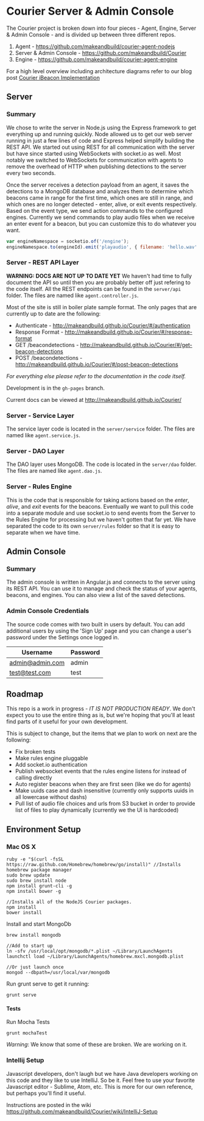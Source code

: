 Courier Server & Admin Console
=======
The Courier project is broken down into four pieces - Agent, Engine, Server & Admin Console - and is divided up between three different repos.

1. Agent - https://github.com/makeandbuild/courier-agent-nodejs
2. Server & Admin Console - https://github.com/makeandbuild/Courier
3. Engine - https://github.com/makeandbuild/courier-agent-engine

For a high level overview including architecture diagrams refer to our blog post [Courier iBeacon Implementation](http://makeandbuild.com/blog/post/courier-ibeacon-implementation)

## Server

### Summary
We chose to write the server in Node.js using the Express framework to get everything up and running quickly.  Node allowed us to get our web server running in just a few lines of code and Express helped simplify building the REST API.  We started out using REST for all communication with the server but have since started using WebSockets with socket.io as well.  Most notably we switched to WebSockets for communication with agents to remove the overhead of HTTP when publishing detections to the server every two seconds.

Once the server receives a detection payload from an agent, it saves the detections to a MongoDB database and analyzes them to determine which beacons came in range for the first time, which ones are still in range, and which ones are no longer detected - enter, alive, or exit events respectively.  Based on the event type, we send action commands to the configured engines.  Currently we send commands to play audio files when we receive an enter event for a beacon, but you can customize this to do whatever you want.

```javascript
var engineNamespace = socketio.of('/engine');
engineNamespace.to(engineId).emit('playaudio', { filename: 'hello.wav' });
```

### Server - REST API Layer
**WARNING: DOCS ARE NOT UP TO DATE YET**  We haven't had time to fully document the API so until then you are probably better off just refering to the code itself.  All the REST endpoints can be found in the ```server/api``` folder.  The files are named like ```agent.controller.js```.

Most of the site is still in boiler plate sample format.  The only pages that are currently up to date are the following:

* Authenticate - http://makeandbuild.github.io/Courier/#/authentication
* Response Format - http://makeandbuild.github.io/Courier/#/response-format
* GET /beacondetections - http://makeandbuild.github.io/Courier/#/get-beacon-detections
* POST /beacondetections - http://makeandbuild.github.io/Courier/#/post-beacon-detections

_For everything else please refer to the documentation in the code itself._

Development is in the ```gh-pages``` branch.

Current docs can be viewed at http://makeandbuild.github.io/Courier/

### Server - Service Layer
The service layer code is located in the ```server/service``` folder.  The files are named like ```agent.service.js```.

### Server - DAO Layer
The DAO layer uses MongoDB.  The code is located in the ```server/dao``` folder.  The files are named like ```agent.dao.js```.

### Server - Rules Engine
This is the code that is responsible for taking actions based on the _enter_, _alive_, and _exit_ events for the beacons.  Eventually we want to pull this code into a separate module and use socket.io to send events from the Server to the Rules Engine for processing but we haven't gotten that far yet.  We have separated the code to its own ```server/rules``` folder so that it is easy to separate when we have time.

## Admin Console

### Summary
The admin console is written in Angular.js and connects to the server using its REST API.  You can use it to manage and check the status of your agents, beacons, and engines.  You can also view a list of the saved detections.

### Admin Console Credentials
The source code comes with two built in users by default.  You can add additional users by using the 'Sign Up' page and you can change a user's password under the Settings once logged in.

|Username|Password|
|--------|--------|
|admin@admin.com|admin|
|test@test.com|test|

## Roadmap
This repo is a work in progress - *IT IS NOT PRODUCTION READY*.  We don't expect you to use the entire thing as is, but we're hoping that you'll at least find parts of it useful for your own development.

This is subject to change, but the items that we plan to work on next are the following:
- Fix broken tests
- Make rules engine pluggable
- Add socket.io authentication
- Publish websocket events that the rules engine listens for instead of calling directly
- Auto register beacons when they are first seen (like we do for agents)
- Make uuids case and dash insensitive (currently only supports uuids in all lowercase without dashs)
- Pull list of audio file choices and urls from S3 bucket in order to provide list of files to play dynamically (currently we the UI is hardcoded)

## Environment Setup

### Mac OS X 

```
ruby -e "$(curl -fsSL https://raw.github.com/Homebrew/homebrew/go/install)" //Installs homebrew package manager
sudo brew update
sudo brew install node
npm install grunt-cli -g
npm install bower -g

//Installs all of the NodeJS Courier packages.
npm install
bower install
```

Install and start MongoDb

```
brew install mongodb

//Add to start up
ln -sfv /usr/local/opt/mongodb/*.plist ~/Library/LaunchAgents
launchctl load ~/Library/LaunchAgents/homebrew.mxcl.mongodb.plist

//Or just launch once
mongod --dbpath=/usr/local/var/mongodb
```

Run grunt serve to get it running:

```
grunt serve
```

#### Tests

Run Mocha Tests
```
grunt mochaTest
```

_Warning_: We know that some of these are broken.  We are working on it.

### Intellij Setup
Javascript developers, don't laugh but we have Java developers working on this code and they like to use IntelliJ.  So be it.  Feel free to use your favorite Javascript editor - Sublime, Atom, etc.  This is more for our own reference, but perhaps you'll find it useful.

Instructions are posted in the wiki https://github.com/makeandbuild/Courier/wiki/IntelliJ-Setup

